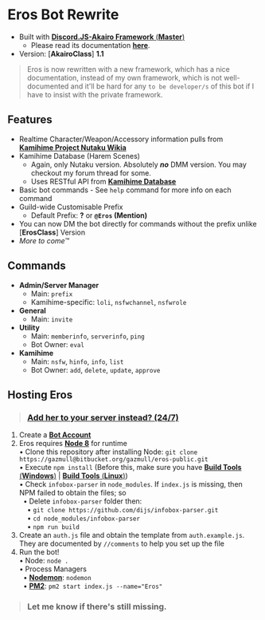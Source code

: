 # Eros Bot Rewrite
  * Built with [**Discord.JS-Akairo Framework** (**Master**)](https://github.com/1computer1/discord-akairo)
    * Please read its documentation [**here**](https://1computer1.github.io/discord-akairo/master).
  * Version: [**AkairoClass**] **1.1**

> Eros is now rewritten with a new framework, which has a nice documentation, instead of my own framework, which is not well-documented and it'll be hard for any `to be developer/s` of this bot if I have to insist with the private framework.

## Features
  * Realtime Character/Weapon/Accessory information pulls from [**Kamihime Project Nutaku Wikia**](https://kamihime-project.wikia.com)
  * Kamihime Database (Harem Scenes)
    * Again, only Nutaku version. Absolutely ***no*** DMM version. You may checkout my forum thread for some.
    * Uses RESTful API from [**Kamihime Database**](https://bitbucket.org/gazmull/kamihime-database/src/f91ab99a12502743044850573c5d672a95ae5e35)
  * Basic bot commands - See `help` command for more info on each command
  * Guild-wide Customisable Prefix
    * Default Prefix: **?** or **`@Eros` (Mention)**
  * You can now DM the bot directly for commands without the prefix unlike [**ErosClass**] Version
  * *More to come™*

## Commands
  * **Admin/Server Manager**
    * Main: `prefix`
    * Kamihime-specific: `loli`, `nsfwchannel`, `nsfwrole`
  * **General**
    * Main: `invite`
  * **Utility**
    * Main: `memberinfo`, `serverinfo`, `ping`
    * Bot Owner: `eval`
  * **Kamihime**
    * Main: `nsfw`, `hinfo`, `info`, `list`
    * Bot Owner: `add`, `delete`, `update`, `approve`

## Hosting Eros
> ### [Add her to your server instead? (24/7)](http://addbot.thegzm.space)

  1. Create a [**Bot Account**](https://github.com/reactiflux/discord-irc/wiki/Creating-a-discord-bot-&-getting-a-token)
  2. Eros requires [**Node 8**](https://nodejs.org) for runtime
    <br>• Clone this repository after installing Node: `git clone https://gazmull@bitbucket.org/gazmull/eros-public.git`
    <br>• Execute `npm install` (Before this, make sure you have [**Build Tools** (**Windows**)](https://github.com/felixrieseberg/windows-build-tools) | [**Build Tools** (**Linux**)](https://superuser.com/questions/352000/whats-a-good-way-to-install-build-essentials-all-common-useful-commands-on))
    <br>• Check `infobox-parser` in `node_modules`. If `index.js` is missing, then NPM failed to obtain the files; so
    <br>&nbsp;&nbsp;• Delete `infobox-parser` folder then:
    <br>&nbsp;&nbsp;&nbsp;&nbsp;• `git clone https://github.com/dijs/infobox-parser.git`
    <br>&nbsp;&nbsp;&nbsp;&nbsp;• `cd node_modules/infobox-parser`
    <br>&nbsp;&nbsp;&nbsp;&nbsp;• `npm run build`
  3. Create an `auth.js` file and obtain the template from `auth.example.js`. They are documented by `//comments` to help you set up the file
  4. Run the bot!
    <br>• Node: `node .`
    <br>• Process Managers
    <br>&nbsp;&nbsp;• [**Nodemon**](https://github.com/remy/nodemon): `nodemon`
    <br>&nbsp;&nbsp;• [**PM2**](https://github.com/Unitech/pm2): `pm2 start index.js --name="Eros"` 

> ### Let me know if there's still missing.


